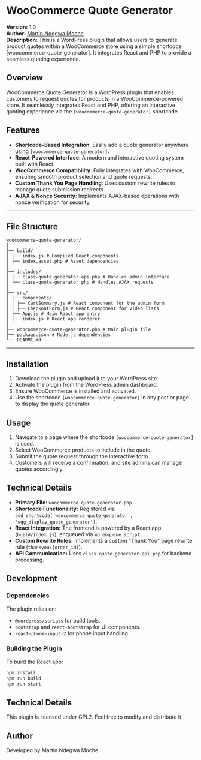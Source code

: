 # WooCommerce Quote Generator

**Version:** 1.0  
**Author:** [Martin Ndegwa Moche](https://www.linkedin.com/in/ndegwamoche/)  
**Description:** This  is a WordPress plugin that allows users to generate product quotes within a WooCommerce store using a simple shortcode [woocommerce-quote-generator]. It integrates React and PHP to provide a seamless quoting experience.

## **Overview**
WooCommerce Quote Generator is a WordPress plugin that enables customers to request quotes for products in a WooCommerce-powered store. It seamlessly integrates React and PHP, offering an interactive quoting experience via the `[woocommerce-quote-generator]` shortcode.

## **Features**
- **Shortcode-Based Integration**: Easily add a quote generator anywhere using `[woocommerce-quote-generator]`.
- **React-Powered Interface**: A modern and interactive quoting system built with React.
- **WooCommerce Compatibility**: Fully integrates with WooCommerce, ensuring smooth product selection and quote requests.
- **Custom Thank You Page Handling**: Uses custom rewrite rules to manage quote submission redirects.
- **AJAX & Nonce Security**: Implements AJAX-based operations with nonce verification for security.

----------

## File Structure
```
woocommerce-quote-generator/
│
├── build/
│ ├── index.js # Compiled React components
│ ├── index.asset.php # Asset dependencies
│
├── includes/
│ ├── class-quote-generator-api.php # Handles admin interface
│ ├── class-quote-generator.php # Handles AJAX requests
│
├── src/
│ ├── components/
│ │ ├── CartSummary.js # React component for the admin form
│ │ ├── CheckoutForm.js # React component for video lists
│ ├── App.js # Main React app entry
│ ├── index.js # React app renderer
│
├── woocommerce-quote-generator.php # Main plugin file
├── package.json # Node.js dependencies
└── README.md
```
----------

## **Installation**
1. Download the plugin and upload it to your WordPress site.
2. Activate the plugin from the WordPress admin dashboard.
3. Ensure WooCommerce is installed and activated.
4. Use the shortcode `[woocommerce-quote-generator]` in any post or page to display the quote generator.

## **Usage**
1. Navigate to a page where the shortcode `[woocommerce-quote-generator]` is used.
2. Select WooCommerce products to include in the quote.
3. Submit the quote request through the interactive form.
4. Customers will receive a confirmation, and site admins can manage quotes accordingly.

## **Technical Details**
- **Primary File:** `woocommerce-quote-generator.php`
- **Shortcode Functionality:** Registered via `add_shortcode('woocommerce_quote_generator', 'wqg_display_quote_generator')`.
- **React Integration:** The frontend is powered by a React app (`build/index.js`), enqueued via `wp_enqueue_script`.
- **Custom Rewrite Rules:** Implements a custom "Thank You" page rewrite rule (`thankyou/{order_id}`).
- **API Communication:** Uses `class-quote-generator-api.php` for backend processing.

## **Development**
### **Dependencies**
The plugin relies on:
- `@wordpress/scripts` for build tools.
- `bootstrap` and `react-bootstrap` for UI components.
- `react-phone-input-2` for phone input handling.

### **Building the Plugin**
To build the React app:
```bash
npm install
npm run build
npm run start
```
## **Technical Details**
This plugin is licensed under GPL2. Feel free to modify and distribute it.

## **Author**
Developed by Martin Ndegwa Moche.
